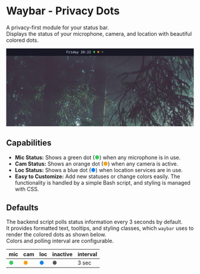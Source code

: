 # Waybar - Privacy Dots

A privacy-first module for your status bar.  
Displays the status of your microphone, camera, and location with beautiful colored dots.

![Status dots displayed in Waybar showing microphone, camera, and location indicators in green, orange, and blue](./assets/waybar-privacy-dots2.png)

## Capabilities

- **Mic Status:** Shows a green dot (<span style="color:#30D158;">●</span>) when any microphone is in use.
- **Cam Status:** Shows an orange dot (<span style="color:#FF9F0A;">●</span>) when any camera is active.
- **Loc Status:** Shows a blue dot (<span style="color:#0A84FF;">●</span>) when location services are in use.
- **Easy to Customize:** Add new statuses or change colors easily. The functionality is handled by a simple Bash script, and styling is managed with CSS.

## Defaults

The backend script polls status information every 3 seconds by default.  
It provides formatted text, tooltips, and styling classes, which `waybar` uses to render the colored dots as shown below.  
Colors and polling interval are configurable.

| mic | cam | loc | inactive | interval |
|-----|-----|-----|----------|----------|
| <span style="color:#30D158;">●</span> | <span style="color:#FF9F0A;">●</span> | <span style="color:#0A84FF;">●</span> | <span style="color:#555555;">●</span> | 3 sec |

